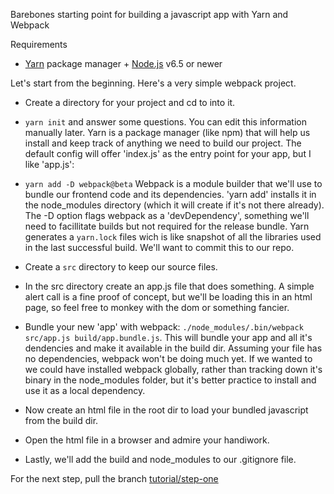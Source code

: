 Barebones starting point for building a javascript app with Yarn and Webpack

Requirements
  * [Yarn](https://yarnpkg.com/) package manager + [Node.js](https://nodejs.org/) v6.5 or newer


Let's start from the beginning. Here's a very simple webpack project.

- Create a directory for your project and cd to into it.

- `yarn init` and answer some questions. You can edit this information manually later. Yarn is a package manager (like npm) that will help us install and keep track of anything we need to build our project. The default config will offer 'index.js' as the entry point for your app, but I like 'app.js':

- `yarn add -D webpack@beta` Webpack is a module builder that we'll use to bundle our frontend code and its dependencies. 'yarn add' installs it in the node_modules directory (which it will create if it's not there already). The -D option flags webpack as a 'devDependency', something we'll need to facillitate builds but not required for the release bundle. Yarn generates a `yarn.lock` files wich is like snapshot of all the libraries used in the last successful build. We'll want to commit this to our repo.

- Create a `src` directory to keep our source files.

- In the src directory create an app.js file that does something. A simple alert call is a fine proof of concept, but we'll be loading this in an html page, so feel free to monkey with the dom or something fancier.

- Bundle your new 'app' with webpack: `./node_modules/.bin/webpack src/app.js build/app.bundle.js`. This will bundle your app and all it's dendencies and make it available in the build dir. Assuming your file has no dependencies, webpack won't be doing much yet. If we wanted to we could have installed webpack globally, rather than tracking down it's binary in the node_modules folder, but it's better practice to install and use it as a local dependency.

- Now create an html file in the root dir to load your bundled javascript from the build dir.

- Open the html file in a browser and admire your handiwork.

- Lastly, we'll add the build and node_modules to our .gitignore file.

For the next step, pull the branch [tutorial/step-one](https://github.com/damonblack/webpack-tutorial/tree/tutorial/step-one)
